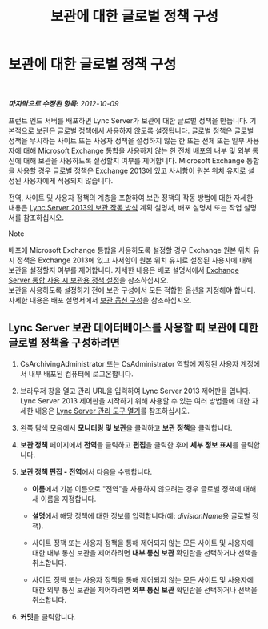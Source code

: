 ﻿---
title: 보관에 대한 글로벌 정책 구성
TOCTitle: 보관에 대한 글로벌 정책 구성
ms:assetid: 58341d6b-c3ff-4dd9-b1c7-0048f33861ca
ms:mtpsurl: https://technet.microsoft.com/ko-kr/library/JJ204906(v=OCS.15)
ms:contentKeyID: 49303699
ms.date: 08/24/2015
mtps_version: v=OCS.15
ms.translationtype: HT
---

# 보관에 대한 글로벌 정책 구성

 

_**마지막으로 수정된 항목:** 2012-10-09_

프런트 엔드 서버를 배포하면 Lync Server가 보관에 대한 글로벌 정책을 만듭니다. 기본적으로 보관은 글로벌 정책에서 사용하지 않도록 설정됩니다. 글로벌 정책은 글로벌 정책을 무시하는 사이트 또는 사용자 정책을 설정하지 않는 한 또는 전체 또는 일부 사용자에 대해 Microsoft Exchange 통합을 사용하지 않는 한 전체 배포의 내부 및 외부 통신에 대해 보관을 사용하도록 설정할지 여부를 제어합니다. Microsoft Exchange 통합을 사용할 경우 글로벌 정책은 Exchange 2013에 있고 사서함이 원본 위치 유지로 설정된 사용자에게 적용되지 않습니다.

전역, 사이트 및 사용자 정책의 계층을 포함하여 보관 정책의 작동 방법에 대한 자세한 내용은 [Lync Server 2013의 보관 작동 방식](lync-server-2013-how-archiving-works.md) 계획 설명서, 배포 설명서 또는 작업 설명서를 참조하십시오.


> [!NOTE]
> 배포에 Microsoft Exchange 통합을 사용하도록 설정할 경우 Exchange 원본 위치 유지 정책은 Exchange 2013에 있고 사서함이 원본 위치 유지로 설정된 사용자에 대해 보관을 설정할지 여부를 제어합니다. 자세한 내용은 배포 설명서에서 <A href="lync-server-2013-setting-up-policies-for-archiving-when-using-exchange-server-integration.md">Exchange Server 통합 사용 시 보관용 정책 설정</A>을 참조하십시오.<BR>보관을 사용하도록 설정하기 전에 보관 구성에서 모든 적합한 옵션을 지정해야 합니다. 자세한 내용은 배포 설명서에서 <A href="lync-server-2013-configuring-archiving-options.md">보관 옵션 구성</A>을 참조하십시오.



## Lync Server 보관 데이터베이스를 사용할 때 보관에 대한 글로벌 정책을 구성하려면

1.  CsArchivingAdministrator 또는 CsAdministrator 역할에 지정된 사용자 계정에서 내부 배포된 컴퓨터에 로그온합니다.

2.  브라우저 창을 열고 관리 URL을 입력하여 Lync Server 2013 제어판을 엽니다. Lync Server 2013 제어판을 시작하기 위해 사용할 수 있는 여러 방법들에 대한 자세한 내용은 [Lync Server 관리 도구 열기](lync-server-2013-open-lync-server-administrative-tools.md)를 참조하십시오.

3.  왼쪽 탐색 모음에서 **모니터링 및 보관**을 클릭하고 **보관 정책**을 클릭합니다.

4.  **보관 정책** 페이지에서 **전역**을 클릭하고 **편집**을 클릭한 후에 **세부 정보 표시**를 클릭합니다.

5.  **보관 정책 편집 - 전역**에서 다음을 수행합니다.
    
      - **이름**에서 기본 이름으로 "전역"을 사용하지 않으려는 경우 글로벌 정책에 대해 새 이름을 지정합니다.
    
      - **설명**에서 해당 정책에 대한 정보를 입력합니다(예: *divisionName*용 글로벌 정책).
    
      - 사이트 정책 또는 사용자 정책을 통해 제어되지 않는 모든 사이트 및 사용자에 대한 내부 통신 보관을 제어하려면 **내부 통신 보관** 확인란을 선택하거나 선택을 취소합니다.
    
      - 사이트 정책 또는 사용자 정책을 통해 제어되지 않는 모든 사이트 및 사용자에 대한 외부 통신 보관을 제어하려면 **외부 통신 보관** 확인란을 선택하거나 선택을 취소합니다.

6.  **커밋**을 클릭합니다.

